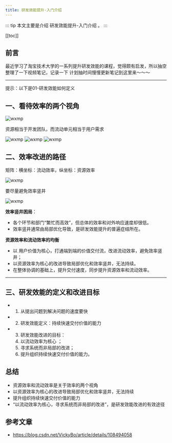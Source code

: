 ```yaml
---
title: 研发效能提升-入门介绍
---
```


::: tip
本文主要是介绍 研发效能提升-入门介绍 。
:::

[[toc]]

## 前言

最近学习了淘宝技术大学的一系列提升研发效能的课程，觉得颇有启发，所以抽空整理了一下视频笔记，记录一下
计划抽时间慢慢更新笔记到这里来～～～

------

提示：以下是01-研发效能如何定义

## 一、看待效率的两个视角

<img class= "zoom-custom-imgs" :src="$withBase('/assets/img/projprod/rdeffciencypromote/intro-1.png')" alt="wxmp">

资源相当于开发团队，而流动单元相当于用户需求

<img class= "zoom-custom-imgs" :src="$withBase('/assets/img/projprod/rdeffciencypromote/intro-2.png')" alt="wxmp">

<img class= "zoom-custom-imgs" :src="$withBase('/assets/img/projprod/rdeffciencypromote/intro-3.png')" alt="wxmp">

<img class= "zoom-custom-imgs" :src="$withBase('/assets/img/projprod/rdeffciencypromote/intro-4.png')" alt="wxmp">

## 二、效率改进的路径

矩阵：横坐标：流动效率，纵坐标：资源效率

<img class= "zoom-custom-imgs" :src="$withBase('/assets/img/projprod/rdeffciencypromote/intro-5.png')" alt="wxmp">

要尽量避免效率竖井

<img class= "zoom-custom-imgs" :src="$withBase('/assets/img/projprod/rdeffciencypromote/intro-6.png')" alt="wxmp">

**效率竖井困局**：
- 各个环节和部门“繁忙而高效”，但总体的效率和对外响应速度却很低。
- 效率竖井通常由局部优化导致，是研发效能提升的普遍症结所在。

**资源效率和流动效率的均衡**

- 以 用户价值为核心，打通端到端的价值交付流，改进流动效率，避免效率竖井；
- 以资源效率为核心的改进导致局部优化和效率竖井，无法持续。
- 在整体协调的基础上，提升交付速度，同步提升资源效率和流动效率。

------

## 三、研发效能的定义和改进目标

- 1. 从提出问题到解决问题的速度要快
- 2. 研发效能定义：持续快速交付价值的能力
- 3. 研发效能改进的目标：
   1. 以流动效率为核心 ；
   2. 寻求系统而非局部的改进；
   3. 提升组织持续快速交付价值的能力。

## 总结

- 资源效率和流动效率是关于效率的两个视角
- 以资源效率为核心的改进导致局部优化和效率竖井，无法持续
- 提升组织持续快速交付价值的能力
- “以流动效率为核心，寻求系统而非局部的改进”，是研发效能改进的有效途径

## 参考文章
* https://blog.csdn.net/VickyBo/article/details/108494058
